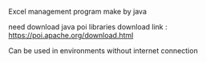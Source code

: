 Excel management program make by java

need download java poi libraries 
download link : https://poi.apache.org/download.html

Can be used in environments without internet connection
